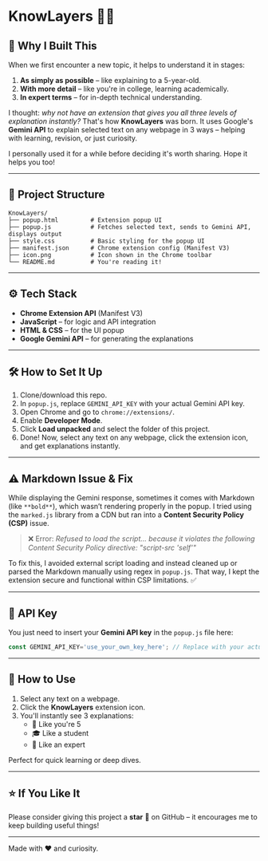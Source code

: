 # KnowLayers 🧠✨

## 🧩 Why I Built This

When we first encounter a new topic, it helps to understand it in stages:
1. **As simply as possible** – like explaining to a 5-year-old.
2. **With more detail** – like you're in college, learning academically.
3. **In expert terms** – for in-depth technical understanding.

I thought: _why not have an extension that gives you all three levels of explanation instantly?_ That's how **KnowLayers** was born. It uses Google's **Gemini API** to explain selected text on any webpage in 3 ways – helping with learning, revision, or just curiosity.

I personally used it for a while before deciding it's worth sharing. Hope it helps you too!

---

## 📁 Project Structure

```
KnowLayers/
├── popup.html         # Extension popup UI
├── popup.js           # Fetches selected text, sends to Gemini API, displays output
├── style.css          # Basic styling for the popup UI
├── manifest.json      # Chrome extension config (Manifest V3)
├── icon.png           # Icon shown in the Chrome toolbar
└── README.md          # You're reading it!
```

---

## ⚙️ Tech Stack

- **Chrome Extension API** (Manifest V3)
- **JavaScript** – for logic and API integration
- **HTML & CSS** – for the UI popup
- **Google Gemini API** – for generating the explanations

---

## 🛠 How to Set It Up

1. Clone/download this repo.
2. In `popup.js`, replace `GEMINI_API_KEY` with your actual Gemini API key.
3. Open Chrome and go to `chrome://extensions/`.
4. Enable **Developer Mode**.
5. Click **Load unpacked** and select the folder of this project.
6. Done! Now, select any text on any webpage, click the extension icon, and get explanations instantly.

---

## ⚠️ Markdown Issue & Fix

While displaying the Gemini response, sometimes it comes with Markdown (like `**bold**`), which wasn’t rendering properly in the popup. I tried using the `marked.js` library from a CDN but ran into a **Content Security Policy (CSP)** issue.

> ❌ Error: _Refused to load the script... because it violates the following Content Security Policy directive: "script-src 'self'"_

To fix this, I avoided external script loading and instead cleaned up or parsed the Markdown manually using regex in `popup.js`. That way, I kept the extension secure and functional within CSP limitations. ✅

---

## 🔑 API Key

You just need to insert your **Gemini API key** in the `popup.js` file here:

```js
const GEMINI_API_KEY='use_your_own_key_here'; // Replace with your actual API key
```

---

## 🚀 How to Use

1. Select any text on a webpage.
2. Click the **KnowLayers** extension icon.
3. You'll instantly see 3 explanations:
   - 👶 Like you're 5
   - 🎓 Like a student
   - 🧠 Like an expert

Perfect for quick learning or deep dives.

---

## ⭐ If You Like It

Please consider giving this project a **star** 🌟 on GitHub – it encourages me to keep building useful things!

---

Made with ❤️ and curiosity.
